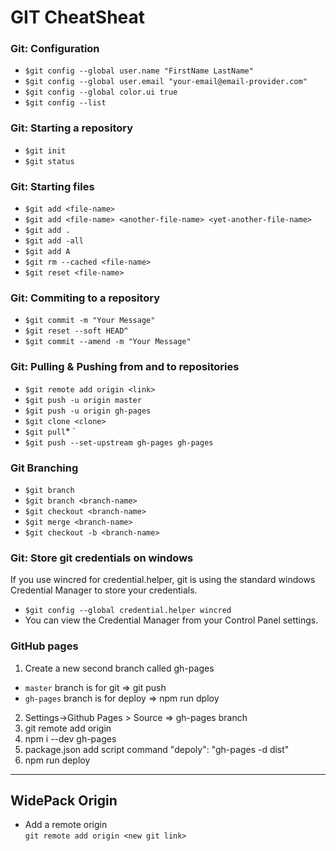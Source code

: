 # GIT CheatSheat

### Git: Configuration

- `$git config --global user.name "FirstName LastName"`
- `$git config --global user.email "your-email@email-provider.com"`
- `$git config --global color.ui true`
- `$git config --list`

### Git: Starting a repository

- `$git init`
- `$git status`

### Git: Starting files

- `$git add <file-name>`
- `$git add <file-name> <another-file-name> <yet-another-file-name>`
- `$git add .`
- `$git add -all`
- `$git add A`
- `$git rm --cached <file-name>`
- `$git reset <file-name>`

### Git: Commiting to a repository

- `$git commit -m "Your Message"`
- `$git reset --soft HEAD^`
- `$git commit --amend -m "Your Message"`

### Git: Pulling & Pushing from and to repositories

- `$git remote add origin <link>`
- `$git push -u origin master`
- `$git push -u origin gh-pages`
- `$git clone <clone>`
- `$git pull`\* `
- `$git push --set-upstream gh-pages gh-pages`

### Git Branching

- `$git branch`
- `$git branch <branch-name>`
- `$git checkout <branch-name>`
- `$git merge <branch-name>`
- `$git checkout -b <branch-name>`

### Git: Store git credentials on windows

If you use wincred for credential.helper, git is using the standard windows Credential Manager to store your credentials.

- `$git config --global credential.helper wincred`
- You can view the Credential Manager from your Control Panel settings.

### GitHub pages

1.  Create a new second branch called gh-pages

- `master` branch is for git => git push
- `gh-pages` branch is for deploy => npm run dploy

2.  Settings->Github Pages > Source => gh-pages branch
3.  git remote add origin <link>
4.  npm i --dev gh-pages
5.  package.json add script command "depoly": "gh-pages -d dist"
6.  npm run deploy

---

## WidePack Origin

- Add a remote origin  
  `git remote add origin <new git link>`
